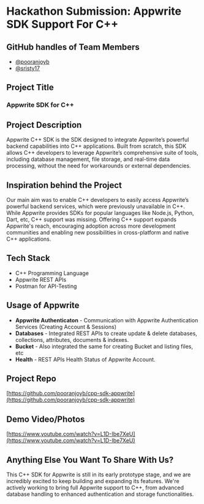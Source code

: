 # Hackathon Submission: Appwrite SDK Support For C++

## GitHub handles of Team Members

- [@pooranjoyb](https://github.com/pooranjoyb)
- [@sristy17](https://github.com/sristy17)

## Project Title
### Appwrite SDK for C++

## Project Description
Appwrite C++ SDK is the SDK designed to integrate Appwrite’s powerful backend capabilities into C++ applications. Built from scratch, this SDK allows C++ developers to leverage Appwrite’s comprehensive suite of tools, including database management, file storage, and real-time data processing, without the need for workarounds or external dependencies.

## Inspiration behind the Project  
Our main aim was to enable C++ developers to easily access Appwrite’s powerful backend services, which were previously unavailable in C++. While Appwrite provides SDKs for popular languages like Node.js, Python, Dart, etc, C++ support was missing. Offering C++ support expands Appwrite's reach, encouraging adoption across more development communities and enabling new possibilities in cross-platform and native C++ applications.

## Tech Stack    
- C++ Programming Language
- Appwrite REST APIs
- Postman for API-Testing

## Usage of Appwrite
- **Appwrite Authenticaton** - Communication with Appwrite Authentication Services (Creating Account & Sessions)
- **Databases** - Integrated REST APIs to create update & delete databases, collections, attributes, documents & indexes. 
- **Bucket** - Also integrated the same for creating Bucket and listing files, etc
- **Health** - REST APIs Health Status of Appwrite Account.

## Project Repo

[https://github.com/pooranjoyb/cpp-sdk-appwrite](https://github.com/pooranjoyb/cpp-sdk-appwrite)

## Demo Video/Photos  
[https://www.youtube.com/watch?v=L1D-Ibe7XeU](https://www.youtube.com/watch?v=L1D-Ibe7XeU)

## Anything Else You Want To Share With Us?
This C++ SDK for Appwrite is still in its early prototype stage, and we are incredibly excited to keep building and expanding its features. We're actively working to bring full Appwrite support to C++, from advanced database handling to enhanced authentication and storage functionalities.
